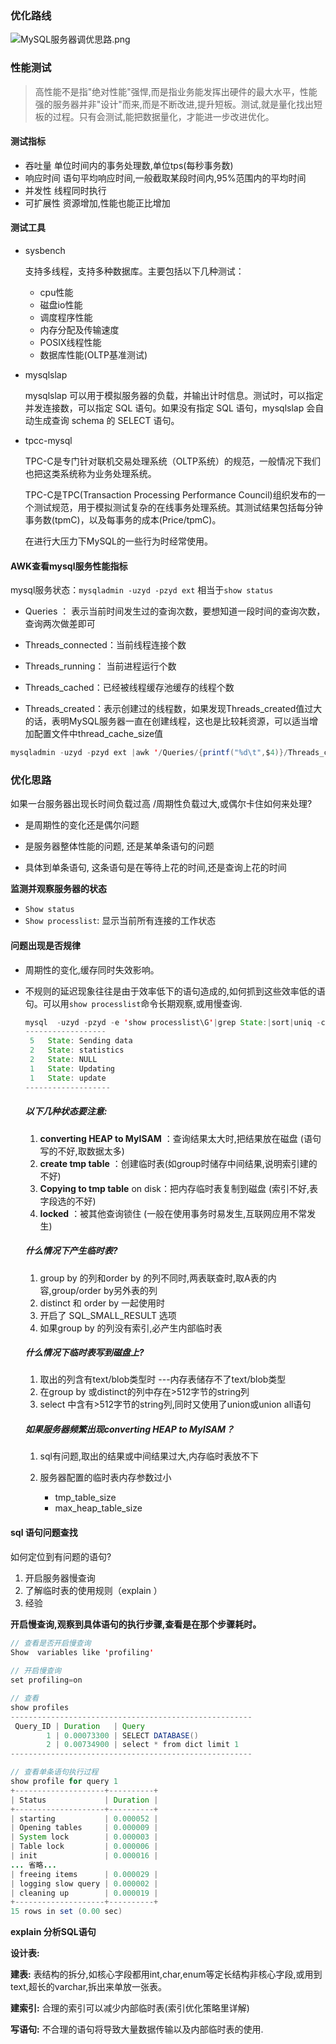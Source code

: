 ### 优化路线

![MySQL服务器调优思路.png](http://ww1.sinaimg.cn/large/0062TeRXgy1ge9dzeckryj30t81350vq.jpg)

### 性能测试

> 高性能不是指"绝对性能"强悍,而是指业务能发挥出硬件的最大水平，性能强的服务器并非"设计"而来,而是不断改进,提升短板。测试,就是量化找出短板的过程。只有会测试,能把数据量化，才能进一步改进优化。

#### 测试指标

- 吞吐量
     单位时间内的事务处理数,单位tps(每秒事务数)
- 响应时间
      语句平均响应时间,一般截取某段时间内,95%范围内的平均时间
- 并发性
     线程同时执行
- 可扩展性
    资源增加,性能也能正比增加

#### 测试工具

- sysbench

  支持多线程，支持多种数据库。主要包括以下几种测试：

  - cpu性能
  - 磁盘io性能
  - 调度程序性能
  - 内存分配及传输速度
  - POSIX线程性能
  - 数据库性能(OLTP基准测试)

- mysqlslap

  mysqlslap 可以用于模拟服务器的负载，并输出计时信息。测试时，可以指定并发连接数，可以指定 SQL 语句。如果没有指定 SQL 语句，mysqlslap 会自动生成查询 schema 的 SELECT 语句。

- tpcc-mysql

  TPC-C是专门针对联机交易处理系统（OLTP系统）的规范，一般情况下我们也把这类系统称为业务处理系统。

  TPC-C是TPC(Transaction Processing Performance Council)组织发布的一个测试规范，用于模拟测试复杂的在线事务处理系统。其测试结果包括每分钟事务数(tpmC)，以及每事务的成本(Price/tpmC)。

  在进行大压力下MySQL的一些行为时经常使用。

#### **AWK查看mysql服务性能指标**

mysql服务状态：`mysqladmin -uzyd -pzyd ext`  相当于`show status`

- Queries ： 表示当前时间发生过的查询次数，要想知道一段时间的查询次数，查询两次做差即可

- Threads_connected：当前线程连接个数
- Threads_running： 当前进程运行个数
- Threads_cached：已经被线程缓存池缓存的线程个数
- Threads_created：表示创建过的线程数，如果发现Threads_created值过大的话，表明MySQL服务器一直在创建线程，这也是比较耗资源，可以适当增加配置文件中thread_cache_size值

```java
mysqladmin -uzyd -pzyd ext |awk '/Queries/{printf("%d\t",$4)}/Threads_connected/{printf("%d\t",$4)}/Threads_running/{printf("%d\n",$4)}'
```

### 优化思路

如果一台服务器出现长时间负载过高 /周期性负载过大,或偶尔卡住如何来处理?

- 是周期性的变化还是偶尔问题

- 是服务器整体性能的问题, 还是某单条语句的问题

- 具体到单条语句, 这条语句是在等待上花的时间,还是查询上花的时间

**监测并观察服务器的状态**

- `Show status`
- `Show processlist`: 显示当前所有连接的工作状态

#### 问题出现是否规律

- 周期性的变化,缓存同时失效影响。

- 不规则的延迟现象往往是由于效率低下的语句造成的,如何抓到这些效率低的语句。可以用`show processlist`命令长期观察,或用慢查询.

  ```java
  mysql  -uzyd -pzyd -e 'show processlist\G'|grep State:|sort|uniq -c|sort -rn
  ------------------
   5   State: Sending data
   2   State: statistics
   2   State: NULL
   1   State: Updating
   1   State: update
  -------------------
  ```

  ##### **以下几种状态要注意:**

  1. **converting HEAP to MyISAM** ：查询结果太大时,把结果放在磁盘 (语句写的不好,取数据太多)
  2. **create tmp table** ：创建临时表(如group时储存中间结果,说明索引建的不好)
  3. **Copying to tmp table** on disk：把内存临时表复制到磁盘 (索引不好,表字段选的不好)
  4. **locked** ：被其他查询锁住 (一般在使用事务时易发生,互联网应用不常发生) 

  ##### **什么情况下产生临时表?**

  1.  group by 的列和order by 的列不同时,两表联查时,取A表的内容,group/order by另外表的列
  2.  distinct 和 order by 一起使用时
  3. 开启了 SQL_SMALL_RESULT 选项
  4. 如果group by 的列没有索引,必产生内部临时表

  ##### 什么情况下临时表写到磁盘上?

  1. 取出的列含有text/blob类型时 ---内存表储存不了text/blob类型
  2. 在group by 或distinct的列中存在>512字节的string列
  3. select 中含有>512字节的string列,同时又使用了union或union all语句

  ##### 如果服务器频繁出现converting HEAP to MyISAM？

  1.  sql有问题,取出的结果或中间结果过大,内存临时表放不下

  2. 服务器配置的临时表内存参数过小
     - tmp_table_size 
     - max_heap_table_size  

#### sql 语句问题查找

如何定位到有问题的语句?

1. 开启服务器慢查询
2. 了解临时表的使用规则（explain ）      
3. 经验

**开启慢查询,观察到具体语句的执行步骤,查看是在那个步骤耗时。**

```java
// 查看是否开启慢查询
Show  variables like 'profiling' 
    
// 开启慢查询
set profiling=on

// 查看
show profiles
------------------------------------------------------
 Query_ID | Duration   | Query                           
        1 | 0.00073300 | SELECT DATABASE()               
        2 | 0.00734900 | select * from dict limit 1 
------------------------------------------------------

// 查看单条语句执行过程
show profile for query 1
+--------------------+----------+
| Status             | Duration |
+--------------------+----------+
| starting           | 0.000052 |
| Opening tables     | 0.000009 |
| System lock        | 0.000003 |
| Table lock         | 0.000006 |
| init               | 0.000016 |
... 省略...
| freeing items      | 0.000029 |
| logging slow query | 0.000002 |
| cleaning up        | 0.000019 |
+--------------------+----------+
15 rows in set (0.00 sec)
```

**explain 分析SQL语句**

**设计表:**

**建表:** 表结构的拆分,如核心字段都用int,char,enum等定长结构非核心字段,或用到text,超长的varchar,拆出来单放一张表。

**建索引:** 合理的索引可以减少内部临时表(索引优化策略里详解)

**写语句:** 不合理的语句将导致大量数据传输以及内部临时表的使用.